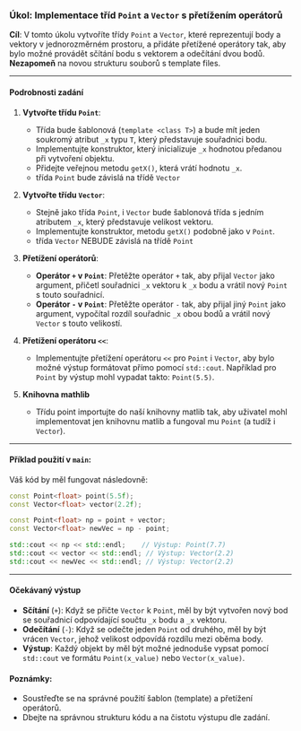 ### Úkol: Implementace tříd `Point` a `Vector` s přetížením operátorů

**Cíl**: V tomto úkolu vytvoříte třídy `Point` a `Vector`, které reprezentují body a vektory v jednorozměrném prostoru, a přidáte přetížené operátory tak, aby bylo možné provádět sčítání bodu s vektorem a odečítání dvou bodů.
**Nezapomeň** na novou strukturu souborů s template files.

---

#### Podrobnosti zadání

1. **Vytvořte třídu `Point`**:
   - Třída bude šablonová (`template <class T>`) a bude mít jeden soukromý atribut `_x` typu `T`, který představuje souřadnici bodu.
   - Implementujte konstruktor, který inicializuje `_x` hodnotou předanou při vytvoření objektu.
   - Přidejte veřejnou metodu `getX()`, která vrátí hodnotu `_x`.
   - třída `Point` bude závislá na třídě `Vector`

2. **Vytvořte třídu `Vector`**:
   - Stejně jako třída `Point`, i `Vector` bude šablonová třída s jedním atributem `_x`, který představuje velikost vektoru.
   - Implementujte konstruktor, metodu `getX()` podobně jako v `Point`.
   - třída `Vector` NEBUDE závislá na třídě `Point`

3. **Přetížení operátorů**:
   - **Operátor `+` v `Point`**: Přetěžte operátor `+` tak, aby přijal `Vector` jako argument, přičetl souřadnici `_x` vektoru k `_x` bodu a vrátil nový `Point` s touto souřadnicí.
   - **Operátor `-` v `Point`**: Přetěžte operátor `-` tak, aby přijal jiný `Point` jako argument, vypočítal rozdíl souřadnic `_x` obou bodů a vrátil nový `Vector` s touto velikostí.

4. **Přetížení operátoru `<<`**:
   - Implementujte přetížení operátoru `<<` pro `Point` i `Vector`, aby bylo možné výstup formátovat přímo pomocí `std::cout`. Například pro `Point` by výstup mohl vypadat takto: `Point(5.5)`.
  
5. **Knihovna mathlib**
   - Třídu point importujte do naší knihovny matlib tak, aby uživatel mohl implementovat jen knihovnu matlib a fungoval mu `Point` (a tudíž i `Vector`).

---

#### Příklad použití v `main`:

Váš kód by měl fungovat následovně:

```cpp
const Point<float> point(5.5f);
const Vector<float> vector(2.2f);

const Point<float> np = point + vector;
const Vector<float> newVec = np - point;

std::cout << np << std::endl;    // Výstup: Point(7.7)
std::cout << vector << std::endl; // Výstup: Vector(2.2)
std::cout << newVec << std::endl; // Výstup: Vector(2.2)
```

---

#### Očekávaný výstup

- **Sčítání** (`+`): Když se přičte `Vector` k `Point`, měl by být vytvořen nový bod se souřadnicí odpovídající součtu `_x` bodu a `_x` vektoru.
- **Odečítání** (`-`): Když se odečte jeden `Point` od druhého, měl by být vrácen `Vector`, jehož velikost odpovídá rozdílu mezi oběma body.
- **Výstup**: Každý objekt by měl být možné jednoduše vypsat pomocí `std::cout` ve formátu `Point(x_value)` nebo `Vector(x_value)`.

#### Poznámky:
- Soustřeďte se na správné použití šablon (template) a přetížení operátorů.
- Dbejte na správnou strukturu kódu a na čistotu výstupu dle zadání.
